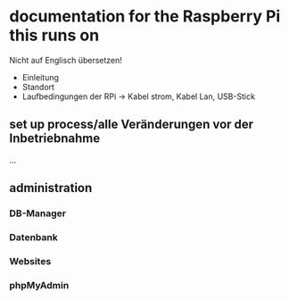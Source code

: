 
# documentation for the Raspberry Pi this runs on

Nicht auf Englisch übersetzen!
- Einleitung
- Standort
- Laufbedingungen der RPi
-> Kabel strom, Kabel Lan, USB-Stick
## set up process/alle Veränderungen vor der Inbetriebnahme
...
## administration
### DB-Manager
### Datenbank
### Websites
### phpMyAdmin